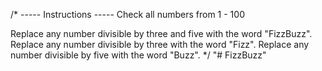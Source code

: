 /* 
-----  Instructions  -----
Check all numbers from 1 - 100

Replace any number divisible by three and five with the word "FizzBuzz".
Replace any number divisible by three with the word "Fizz".
Replace any number divisible by five with the word "Buzz".
*/
"# FizzBuzz" 
